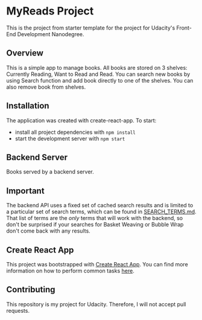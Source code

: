 # MyReads Project

This is the project from starter template for the project for Udacity's Front-End Development Nanodegree.

## Overview

This is a simple app to manage books. All books are stored on 3 shelves: Currently Reading, Want to Read and Read.
You can search new books by using Search function and add book directly to one of the shelves.
You can also remove book from shelves.

## Installation

The application was created with create-react-app. To start:

* install all project dependencies with `npm install`
* start the development server with `npm start`

## Backend Server

Books served by a backend server.

## Important
The backend API uses a fixed set of cached search results and is limited to a particular set of search terms, which can be found in [SEARCH_TERMS.md](SEARCH_TERMS.md). That list of terms are the _only_ terms that will work with the backend, so don't be surprised if your searches for Basket Weaving or Bubble Wrap don't come back with any results.

## Create React App

This project was bootstrapped with [Create React App](https://github.com/facebookincubator/create-react-app). You can find more information on how to perform common tasks [here](https://github.com/facebookincubator/create-react-app/blob/master/packages/react-scripts/template/README.md).

## Contributing

This repository is my project for Udacity. Therefore, I will not accept pull requests.
